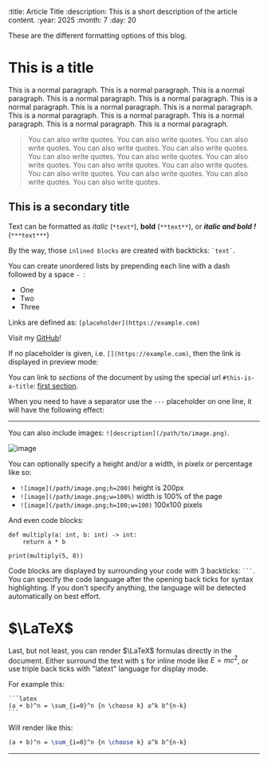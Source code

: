 :title: Article Title
:description: This is a short description of the article content.
:year: 2025
:month: 7
:day: 20

These are the different formatting options of this blog.

# This is a title

This is a normal paragraph. This is a normal paragraph. This is a normal paragraph. This is a normal paragraph. This is a normal paragraph. This is a normal paragraph. This is a normal paragraph. This is a normal paragraph. This is a normal paragraph. This is a normal paragraph. This is a normal paragraph. This is a normal paragraph. This is a normal paragraph.

> You can also write quotes. You can also write quotes. You can also write quotes. You can also write quotes. You can also write quotes. You can also write quotes. You can also write quotes. You can also write quotes. You can also write quotes. You can also write quotes. You can also write quotes. You can also write quotes. You can also write quotes. You can also write quotes.

## This is a secondary title

Text can be formatted as *italic* (`*text*`), **bold** (`**text**`), or ***italic and bold !*** (`***text***`)

By the way, those `inlined blocks` are created with backticks: `` `text` ``.

You can create unordered lists by prepending each line with a dash followed by a space `- `:

- One
- Two
- Three

Links are defined as: `[placeholder](https://example.com)`

Visit my [GitHub](https://github.com/omaraflak)!

If no placeholder is given, i.e. `[](https://example.com)`, then the link is displayed in preview mode:

[](https://github.com/omaraflak)

You can link to *sections* of the document by using the special url `#this-is-a-title`: [first section](#this-is-a-title).

When you need to have a separator use the `---` placeholder on one line, it will have the following effect:

---

You can also include images: `![description](/path/to/image.png)`.

![image](../md/image.webp;w=200)

You can optionally specify a height and/or a width, in pixelx or percentage like so:


- `![image](/path/image.png;h=200)` height is 200px
- `![image](/path/image.png;w=100%)` width is 100% of the page
- `![image](/path/image.png;h=100;w=100)` 100x100 pixels

And even code blocks:

```
def multiply(a: int, b: int) -> int:
    return a * b

print(multiply(5, 8))
```

Code blocks are displayed by surrounding your code with 3 backticks: `` ``` ``. You can specify the code language after the opening back ticks for syntax highlighting. If you don't specify anything, the language will be detected automatically on best effort.

# $\LaTeX$

Last, but not least, you can render $\LaTeX$ formulas directly in the document. Either surround the text with `$` for inline mode like $E=mc^2$, or use triple back ticks with "latext" language for display mode.

For example this:

````
```latex
(a + b)^n = \sum_{i=0}^n {n \choose k} a^k b^{n-k}
```
````

Will render like this:

```latex
(a + b)^n = \sum_{i=0}^n {n \choose k} a^k b^{n-k}
```

---

<canvas id="canvas" style="width: 100%; background-color: black"></canvas>
<script src="../scripts/canvas.js"></script>
<script src="../scripts/matrix.js"></script>
<script src="../scripts/donut.js"></script>
